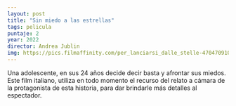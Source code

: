 ```yaml
---
layout: post
title: "Sin miedo a las estrellas"
tags: pelicula
puntaje: 2
year: 2022
director: Andrea Jublin
img: https://pics.filmaffinity.com/per_lanciarsi_dalle_stelle-470470910-large.jpg
---
```


Una adolescente, en sus 24 años decide decir basta y afrontar sus miedos. Este film italiano, utiliza en todo momento el recurso del relato a cámara de la protagonista de esta historia, para dar brindarle más detalles al espectador.
